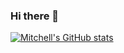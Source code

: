 ### Hi there 👋

[![Mitchell's GitHub stats](https://github-readme-stats.vercel.app/api?username=mitchellfaulk)](https://github.com/anuraghazra/github-readme-stats)


<!--
**mitchellfaulk/mitchellfaulk** is a ✨ _special_ ✨ repository because its `README.md` (this file) appears on your GitHub profile.

Here are some ideas to get you started:

- 🔭 I’m currently working on ...
- 🌱 I’m currently learning ...
- 👯 I’m looking to collaborate on ...
- 🤔 I’m looking for help with ...
- 💬 Ask me about ...
- 📫 How to reach me: ...
- 😄 Pronouns: ...
- ⚡ Fun fact: ...
-->
